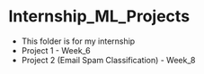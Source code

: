 # Internship_ML_Projects
- This folder is for my internship
- Project 1 - Week_6
- Project 2 (Email Spam Classification) - Week_8
